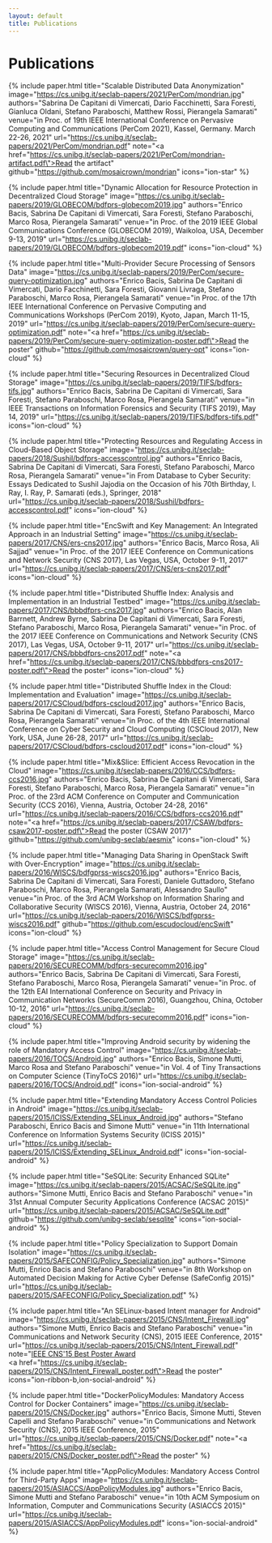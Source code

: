 ```yaml
---
layout: default
title: Publications
---
```


# Publications

{% include paper.html
   title="Scalable Distributed Data Anonymization"
   image="https://cs.unibg.it/seclab-papers/2021/PerCom/mondrian.jpg"
   authors="Sabrina De Capitani di Vimercati, Dario Facchinetti, Sara Foresti, Gianluca Oldani, Stefano Paraboschi, Matthew Rossi, Pierangela Samarati"
   venue="in Proc. of 19th IEEE International Conference on Pervasive Computing and Communications (PerCom 2021), Kassel, Germany. March 22-26, 2021"
   url="https://cs.unibg.it/seclab-papers/2021/PerCom/mondrian.pdf"
   note="<a href=\"https://cs.unibg.it/seclab-papers/2021/PerCom/mondrian-artifact.pdf\">Read the artifact</a>"
   github="https://github.com/mosaicrown/mondrian"
   icons="ion-star" %}

{% include paper.html
   title="Dynamic Allocation for Resource Protection in Decentralized Cloud Storage"
   image="https://cs.unibg.it/seclab-papers/2019/GLOBECOM/bdfprs-globecom2019.jpg"
   authors="Enrico Bacis, Sabrina De Capitani di Vimercati, Sara Foresti, Stefano Paraboschi, Marco Rosa, Pierangela Samarati"
   venue="in Proc. of the 2019 IEEE Global Communications Conference (GLOBECOM 2019), Waikoloa, USA, December 9-13, 2019"
   url="https://cs.unibg.it/seclab-papers/2019/GLOBECOM/bdfprs-globecom2019.pdf"
   icons="ion-cloud" %}

{% include paper.html
   title="Multi-Provider Secure Processing of Sensors Data"
   image="https://cs.unibg.it/seclab-papers/2019/PerCom/secure-query-optimization.jpg"
   authors="Enrico Bacis, Sabrina De Capitani di Vimercati, Dario Facchinetti, Sara Foresti, Giovanni Livraga, Stefano Paraboschi, Marco Rosa, Pierangela Samarati"
   venue="in Proc. of the 17th IEEE International Conference on Pervasive Computing and Communications Workshops (PerCom 2019), Kyoto, Japan, March 11-15, 2019"
   url="https://cs.unibg.it/seclab-papers/2019/PerCom/secure-query-optimization.pdf"
   note="<a href=\"https://cs.unibg.it/seclab-papers/2019/PerCom/secure-query-optimization-poster.pdf\">Read the poster</a>"
   github="https://github.com/mosaicrown/query-opt"
   icons="ion-cloud" %}

{% include paper.html
   title="Securing Resources in Decentralized Cloud Storage"
   image="https://cs.unibg.it/seclab-papers/2019/TIFS/bdfprs-tifs.jpg"
   authors="Enrico Bacis, Sabrina De Capitani di Vimercati, Sara Foresti, Stefano Paraboschi, Marco Rosa, Pierangela Samarati"
   venue="in IEEE Transactions on Information Forensics and Security (TIFS 2019), May 14, 2019"
   url="https://cs.unibg.it/seclab-papers/2019/TIFS/bdfprs-tifs.pdf"
   icons="ion-cloud" %}

{% include paper.html
   title="Protecting Resources and Regulating Access in Cloud-Based Object Storage"
   image="https://cs.unibg.it/seclab-papers/2018/Sushil/bdfprs-accesscontrol.jpg"
   authors="Enrico Bacis, Sabrina De Capitani di Vimercati, Sara Foresti, Stefano Paraboschi, Marco Rosa, Pierangela Samarati"
   venue="in From Database to Cyber Security: Essays Dedicated to Sushil Jajodia on the Occasion of his 70th Birthday, I. Ray, I. Ray, P. Samarati (eds.), Springer, 2018"
   url="https://cs.unibg.it/seclab-papers/2018/Sushil/bdfprs-accesscontrol.pdf"
   icons="ion-cloud" %}

{% include paper.html
   title="EncSwift and Key Management: An Integrated Approach in an Industrial Setting"
   image="https://cs.unibg.it/seclab-papers/2017/CNS/ers-cns2017.jpg"
   authors="Enrico Bacis, Marco Rosa, Ali Sajjad"
   venue="in Proc. of the 2017 IEEE Conference on Communications and Network Security (CNS 2017), Las Vegas, USA, October 9-11, 2017"
   url="https://cs.unibg.it/seclab-papers/2017/CNS/ers-cns2017.pdf"
   icons="ion-cloud" %}

{% include paper.html
   title="Distributed Shuffle Index: Analysis and Implementation in an Industrial Testbed"
   image="https://cs.unibg.it/seclab-papers/2017/CNS/bbbdfprs-cns2017.jpg"
   authors="Enrico Bacis, Alan Barrnett, Andrew Byrne, Sabrina De Capitani di Vimercati, Sara Foresti, Stefano Paraboschi, Marco Rosa, Pierangela Samarati"
   venue="in Proc. of the 2017 IEEE Conference on Communications and Network Security (CNS 2017), Las Vegas, USA, October 9-11, 2017"
   url="https://cs.unibg.it/seclab-papers/2017/CNS/bbbdfprs-cns2017.pdf"
   note="<a href=\"https://cs.unibg.it/seclab-papers/2017/CNS/bbbdfprs-cns2017-poster.pdf\">Read the poster</a>"
   icons="ion-cloud" %}

{% include paper.html
   title="Distributed Shuffle Index in the Cloud: Implementation and Evaluation"
   image="https://cs.unibg.it/seclab-papers/2017/CSCloud/bdfprs-cscloud2017.jpg"
   authors="Enrico Bacis, Sabrina De Capitani di Vimercati, Sara Foresti, Stefano Paraboschi, Marco Rosa, Pierangela Samarati"
   venue="in Proc. of the 4th IEEE International Conference on Cyber Security and Cloud Computing (CSCloud 2017), New York, USA, June 26-28, 2017"
   url="https://cs.unibg.it/seclab-papers/2017/CSCloud/bdfprs-cscloud2017.pdf"
   icons="ion-cloud" %}

{% include paper.html
   title="Mix&Slice: Efficient Access Revocation in the Cloud"
   image="https://cs.unibg.it/seclab-papers/2016/CCS/bdfprs-ccs2016.jpg"
   authors="Enrico Bacis, Sabrina De Capitani di Vimercati, Sara Foresti, Stefano Paraboschi, Marco Rosa, Pierangela Samarati"
   venue="in Proc. of the 23rd ACM Conference on Computer and Communication Security (CCS 2016), Vienna, Austria, October 24-28, 2016"
   url="https://cs.unibg.it/seclab-papers/2016/CCS/bdfprs-ccs2016.pdf"
   note="<a href=\"https://cs.unibg.it/seclab-papers/2017/CSAW/bdfprs-csaw2017-poster.pdf\">Read the poster</a> (CSAW 2017)"
   github="https://github.com/unibg-seclab/aesmix"
   icons="ion-cloud" %}

{% include paper.html
   title="Managing Data Sharing in OpenStack Swift with Over-Encryption"
   image="https://cs.unibg.it/seclab-papers/2016/WISCS/bdfgprss-wiscs2016.jpg"
   authors="Enrico Bacis, Sabrina De Capitani di Vimercati, Sara Foresti, Daniele Guttadoro, Stefano Paraboschi, Marco Rosa, Pierangela Samarati, Alessandro Saullo"
   venue="in Proc. of the 3rd ACM Workshop on Information Sharing and Collaborative Security (WISCS 2016), Vienna, Austria, October 24, 2016"
   url="https://cs.unibg.it/seclab-papers/2016/WISCS/bdfgprss-wiscs2016.pdf"
   github="https://github.com/escudocloud/encSwift"
   icons="ion-cloud" %}

{% include paper.html
   title="Access Control Management for Secure Cloud Storage"
   image="https://cs.unibg.it/seclab-papers/2016/SECURECOMM/bdfprs-securecomm2016.jpg"
   authors="Enrico Bacis, Sabrina De Capitani di Vimercati, Sara Foresti, Stefano Paraboschi, Marco Rosa, Pierangela Samarati"
   venue="in Proc. of the 12th EAI International Conference on Security and Privacy in Communication Networks (SecureComm 2016), Guangzhou, China, October 10-12, 2016"
   url="https://cs.unibg.it/seclab-papers/2016/SECURECOMM/bdfprs-securecomm2016.pdf"
   icons="ion-cloud" %}

{% include paper.html
   title="Improving Android security by widening the role of Mandatory Access Control"
   image="https://cs.unibg.it/seclab-papers/2016/TOCS/Android.jpg"
   authors="Enrico Bacis, Simone Mutti, Marco Rosa and Stefano Paraboschi"
   venue="in Vol. 4 of Tiny Transactions on Computer Science (TinyToCS 2016)"
   url="https://cs.unibg.it/seclab-papers/2016/TOCS/Android.pdf"
   icons="ion-social-android" %}

{% include paper.html
   title="Extending Mandatory Access Control Policies in Android"
   image="https://cs.unibg.it/seclab-papers/2015/ICISS/Extending_SELinux_Android.jpg"
   authors="Stefano Paraboschi, Enrico Bacis and Simone Mutti"
   venue="in 11th International Conference on Information Systems Security (ICISS 2015)"
   url="https://cs.unibg.it/seclab-papers/2015/ICISS/Extending_SELinux_Android.pdf"
   icons="ion-social-android" %}

{% include paper.html
   title="SeSQLite: Security Enhanced SQLite"
   image="https://cs.unibg.it/seclab-papers/2015/ACSAC/SeSQLite.jpg"
   authors="Simone Mutti, Enrico Bacis and Stefano Paraboschi"
   venue="in 31st Annual Computer Security Applications Conference (ACSAC 2015)"
   url="https://cs.unibg.it/seclab-papers/2015/ACSAC/SeSQLite.pdf"
   github="https://github.com/unibg-seclab/sesqlite"
   icons="ion-social-android" %}

{% include paper.html
   title="Policy Specialization to Support Domain Isolation"
   image="https://cs.unibg.it/seclab-papers/2015/SAFECONFIG/Policy_Specialization.jpg"
   authors="Simone Mutti, Enrico Bacis and Stefano Paraboschi"
   venue="in 8th Workshop on Automated Decision Making for Active Cyber Defense (SafeConfig 2015)"
   url="https://cs.unibg.it/seclab-papers/2015/SAFECONFIG/Policy_Specialization.pdf" %}

{% include paper.html
   title="An SELinux-based Intent manager for Android"
   image="https://cs.unibg.it/seclab-papers/2015/CNS/Intent_Firewall.jpg"
   authors="Simone Mutti, Enrico Bacis and Stefano Paraboschi"
   venue="in Communications and Network Security (CNS), 2015 IEEE Conference, 2015"
   url="https://cs.unibg.it/seclab-papers/2015/CNS/Intent_Firewall.pdf"
   note="<u>IEEE CNS'15 Best Poster Award</u><br/><a href=\"https://cs.unibg.it/seclab-papers/2015/CNS/Intent_Firewall_poster.pdf\">Read the poster</a>"
   icons="ion-ribbon-b,ion-social-android" %}

{% include paper.html
   title="DockerPolicyModules: Mandatory Access Control for Docker Containers"
   image="https://cs.unibg.it/seclab-papers/2015/CNS/Docker.jpg"
   authors="Enrico Bacis, Simone Mutti, Steven Capelli and Stefano Paraboschi"
   venue="in Communications and Network Security (CNS), 2015 IEEE Conference, 2015"
   url="https://cs.unibg.it/seclab-papers/2015/CNS/Docker.pdf"
   note="<a href=\"https://cs.unibg.it/seclab-papers/2015/CNS/Docker_poster.pdf\">Read the poster</a>" %}

{% include paper.html
   title="AppPolicyModules: Mandatory Access Control for Third-Party Apps"
   image="https://cs.unibg.it/seclab-papers/2015/ASIACCS/AppPolicyModules.jpg"
   authors="Enrico Bacis, Simone Mutti and Stefano Paraboschi"
   venue="in 10th ACM Symposium on Information, Computer and Communications Security (ASIACCS 2015)"
   url="https://cs.unibg.it/seclab-papers/2015/ASIACCS/AppPolicyModules.pdf"
   icons="ion-social-android" %}
